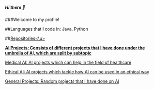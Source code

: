 ##### Hi there 👋

<!--
**NealJ02/NealJ02** is a ✨ _special_ ✨ repository because its `README.md` (this file) appears on your GitHub profile.

Here are some ideas to get you started:

- 🔭 I’m currently working on ...
- 🌱 I’m currently learning ...
- 👯 I’m looking to collaborate on ...
- 🤔 I’m looking for help with ...
- 💬 Ask me about ...
- 📫 How to reach me: ...
- 😄 Pronouns: ...
- ⚡ Fun fact: ...
-->

###Welcome to my profile!



##Languages that I code in: Java, Python

##<u>Repositories<\u>

**AI Projects: Consists of different projects that I have done under the umbrella of AI, which are split by subtopic**
  
  Medical AI: AI projects which can help in the field of healthcare

  Ethical AI: AI projects which tackle how AI can be used in an ethical way
  
  General Projects: Random projects that I have done on AI

